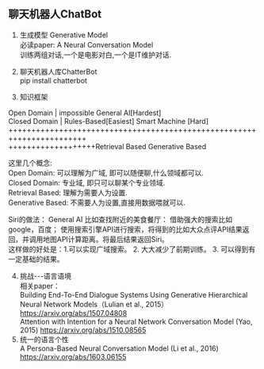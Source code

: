 ## 聊天机器人ChatBot

1. 生成模型 Generative Model  
必读paper: A Neural Conversation Model  
训练两组对话,一个是电影对白,一个是IT维护对话.  

2. 聊天机器人库ChatterBot  
pip install chatterbot  

3. 知识框架  

Open Domain     |    impossible                    General AI[Hardest]  
Closed Domain   |    Rules-Based[Easiest]          Smart Machine [Hard]  
+++++++++++++++++++++++++++++++++++++++++++++++++++++++++++++++++++++++     
+++++++++++++++++++Retrieval Based                    Generative Based    

这里几个概念:  
Open Domain: 可以理解为广域, 即可以随便聊,什么领域都可以.  
Closed Domain: 专业域, 即只可以聊某个专业领域.  
Retrieval Based: 理解为需要人为设置.  
Generative Based: 不需要人为设置,直接用数据喂就可以.  

Siri的做法： General AI
比如查找附近的美食餐厅： 借助强大的搜索比如google，百度； 使用搜索引擎API进行搜索，将得到的比如大众点评API结果返回，并调用地图API计算距离。将最后结果返回Siri。  
这样做的好处是：1.可以实现广域搜索。 2. 大大减少了前期训练。 3. 可以得到有一定基础的结果。  

4. 挑战---语言语境  
相关paper：    
Building End-To-End Dialogue Systems Using Generative Hierarchical Neural Network Models（Lulian et al., 2015）https://arxiv.org/abs/1507.04808  
Attention with Intention for a Neural Network Conversation Model (Yao, 2015) https://arxiv.org/abs/1510.08565  
5. 统一的语言个性  
A Persona-Based Neural Conversation Model (Li et al., 2016) https://arxiv.org/abs/1603.06155  
